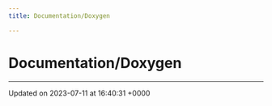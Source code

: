 ```yaml
---
title: Documentation/Doxygen

---
```


# Documentation/Doxygen








-------------------------------

Updated on 2023-07-11 at 16:40:31 +0000
